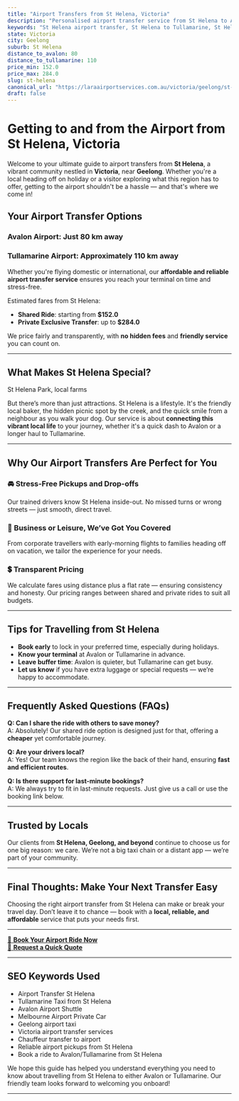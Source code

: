 ```yaml
---
title: "Airport Transfers from St Helena, Victoria"
description: "Personalised airport transfer service from St Helena to Avalon and Tullamarine airports. Enjoy a smooth, affordable ride with us!"
keywords: "St Helena airport transfer, St Helena to Tullamarine, St Helena to Avalon, airport taxi St Helena, private airport transfer St Helena, shared ride St Helena, St Helena transfers, airport shuttle St Helena, book St Helena airport taxi, affordable St Helena airport transfer, St Helena airport transfer service, airport transfer Geelong, airport transfer Melbourne, Melbourne airport taxi, airport transfers Victoria, Tullamarine airport shuttle, Avalon airport transfers, Melbourne private transfer, airport transport services Melbourne"
state: Victoria
city: Geelong
suburb: St Helena
distance_to_avalon: 80
distance_to_tullamarine: 110
price_min: 152.0
price_max: 284.0
slug: st-helena
canonical_url: "https://laraairportservices.com.au/victoria/geelong/st-helena/"
draft: false
---
```


# Getting to and from the Airport from St Helena, Victoria

Welcome to your ultimate guide to airport transfers from **St Helena**, a vibrant community nestled in **Victoria**, near **Geelong**. Whether you're a local heading off on holiday or a visitor exploring what this region has to offer, getting to the airport shouldn't be a hassle — and that's where we come in!

## Your Airport Transfer Options

### Avalon Airport: Just 80 km away  
### Tullamarine Airport: Approximately 110 km away

Whether you're flying domestic or international, our **affordable and reliable airport transfer service** ensures you reach your terminal on time and stress-free.

Estimated fares from St Helena:
- **Shared Ride**: starting from **$152.0**
- **Private Exclusive Transfer**: up to **$284.0**

We price fairly and transparently, with **no hidden fees** and **friendly service** you can count on.

---

## What Makes St Helena Special?

St Helena Park, local farms

But there’s more than just attractions. St Helena is a lifestyle. It's the friendly local baker, the hidden picnic spot by the creek, and the quick smile from a neighbour as you walk your dog. Our service is about **connecting this vibrant local life** to your journey, whether it's a quick dash to Avalon or a longer haul to Tullamarine.

---

## Why Our Airport Transfers Are Perfect for You

### 🚘 Stress-Free Pickups and Drop-offs
Our trained drivers know St Helena inside-out. No missed turns or wrong streets — just smooth, direct travel.

### 💼 Business or Leisure, We’ve Got You Covered
From corporate travellers with early-morning flights to families heading off on vacation, we tailor the experience for your needs.

### 💲 Transparent Pricing
We calculate fares using distance plus a flat rate — ensuring consistency and honesty. Our pricing ranges between shared and private rides to suit all budgets.

---

## Tips for Travelling from St Helena

- **Book early** to lock in your preferred time, especially during holidays.
- **Know your terminal** at Avalon or Tullamarine in advance.
- **Leave buffer time**: Avalon is quieter, but Tullamarine can get busy.
- **Let us know** if you have extra luggage or special requests — we’re happy to accommodate.

---

## Frequently Asked Questions (FAQs)

**Q: Can I share the ride with others to save money?**  
A: Absolutely! Our shared ride option is designed just for that, offering a **cheaper** yet comfortable journey.

**Q: Are your drivers local?**  
A: Yes! Our team knows the region like the back of their hand, ensuring **fast and efficient routes**.

**Q: Is there support for last-minute bookings?**  
A: We always try to fit in last-minute requests. Just give us a call or use the booking link below.

---

## Trusted by Locals

Our clients from **St Helena, Geelong, and beyond** continue to choose us for one big reason: we care. We’re not a big taxi chain or a distant app — we’re part of your community.

---

## Final Thoughts: Make Your Next Transfer Easy

Choosing the right airport transfer from St Helena can make or break your travel day. Don’t leave it to chance — book with a **local, reliable, and affordable** service that puts your needs first.

---

[📅 **Book Your Airport Ride Now**](https://laraairportservices.square.site/s/appointments)  
[📧 **Request a Quick Quote**](https://laraairportservices.square.site/contact-us)

---

## SEO Keywords Used
- Airport Transfer St Helena
- Tullamarine Taxi from St Helena
- Avalon Airport Shuttle
- Melbourne Airport Private Car
- Geelong airport taxi
- Victoria airport transfer services
- Chauffeur transfer to airport
- Reliable airport pickups from St Helena
- Book a ride to Avalon/Tullamarine from St Helena

We hope this guide has helped you understand everything you need to know about travelling from St Helena to either Avalon or Tullamarine. Our friendly team looks forward to welcoming you onboard!

---

